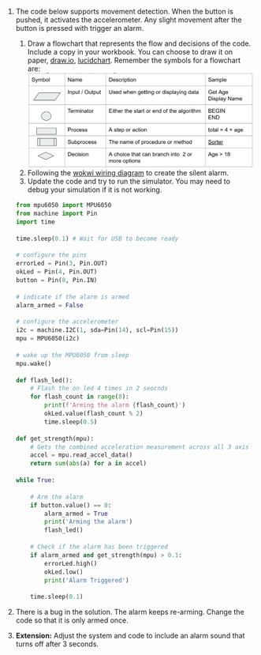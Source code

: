 
1. The code below supports movement detection. When the button is pushed, it activates the accelerometer. Any slight movement after the button is pressed with trigger an alarm.

    1. Draw a flowchart that represents the flow and decisions of the code. Include a copy in your workbook. You can choose to draw it on paper, [draw.io](https://app.diagrams.net/), [lucidchart](https://www.lucidchart.com). Remember the symbols for a flowchart are:
     ![Flowchart Symbols](./images/flowchart_symbols.png)
    2. Following the [wokwi wiring diagram](https://wokwi.com/projects/425618277027296257) to create the silent alarm.
    3. Update the code and try to run the simulator. You may need to debug your simulation if it is not working.

    ```python
    from mpu6050 import MPU6050
    from machine import Pin
    import time

    time.sleep(0.1) # Wait for USB to become ready

    # configure the pins
    errorLed = Pin(3, Pin.OUT)
    okLed = Pin(4, Pin.OUT)
    button = Pin(8, Pin.IN)

    # indicate if the alarm is armed
    alarm_armed = False

    # configure the accelerometer
    i2c = machine.I2C(1, sda=Pin(14), scl=Pin(15))
    mpu = MPU6050(i2c)

    # wake up the MPU6050 from sleep
    mpu.wake()

    def flash_led():
        # Flash the on led 4 times in 2 seocnds
        for flash_count in range(8):
            print(f'Arming the alarm {flash_count}')
            okLed.value(flash_count % 2)
            time.sleep(0.5)

    def get_strength(mpu):
        # Gets the combined acceleration measurement across all 3 axis as a +ve value in g
        accel = mpu.read_accel_data()
        return sum(abs(a) for a in accel)

    while True:
        
        # Arm the alarm 
        if button.value() == 0:
            alarm_armed = True
            print('Arming the alarm')
            flash_led()

        # Check if the alarm has been triggered
        if alarm_armed and get_strength(mpu) > 0.1:
            errorLed.high()
            okLed.low()
            print('Alarm Triggered')

        time.sleep(0.1)
    ```

4. There is a bug in the solution. The alarm keeps re-arming. Change the code so that it is only armed once.
5. **Extension:** Adjust the system and code to include an alarm sound that turns off after 3 seconds. 